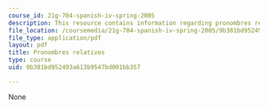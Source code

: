```yaml
---
course_id: 21g-704-spanish-iv-spring-2005
description: This resource contains information regarding pronombres relativos.
file_location: /coursemedia/21g-704-spanish-iv-spring-2005/9b381bd952493a613b9547bd001bb357_MIT21G_704S05_relativos_cr.pdf
file_type: application/pdf
layout: pdf
title: Pronombres relativos
type: course
uid: 9b381bd952493a613b9547bd001bb357

---
```

None